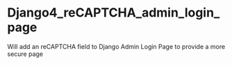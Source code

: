 # Django4_reCAPTCHA_admin_login_page
Will add an reCAPTCHA field to Django Admin Login Page to provide a more secure page
